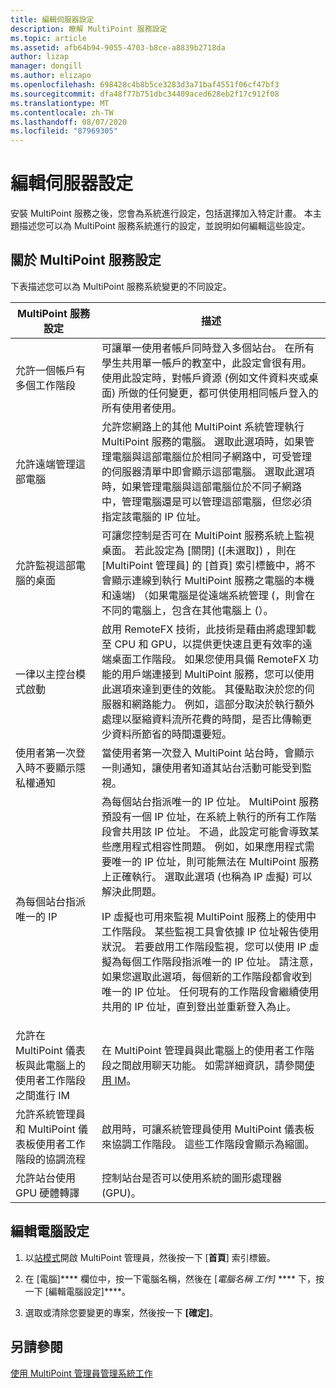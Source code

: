 ```yaml
---
title: 編輯伺服器設定
description: 瞭解 MultiPoint 服務設定
ms.topic: article
ms.assetid: afb64b94-9055-4703-b8ce-a8839b2718da
author: lizap
manager: dongill
ms.author: elizapo
ms.openlocfilehash: 698428c4b8b5ce3283d3a71baf4551f06cf47bf3
ms.sourcegitcommit: dfa48f77b751dbc34409aced628eb2f17c912f08
ms.translationtype: MT
ms.contentlocale: zh-TW
ms.lasthandoff: 08/07/2020
ms.locfileid: "87969305"
---
```

# <a name="edit-server-settings"></a>編輯伺服器設定
安裝 MultiPoint 服務之後，您會為系統進行設定，包括選擇加入特定計畫。 本主題描述您可以為 MultiPoint 服務系統進行的設定，並說明如何編輯這些設定。

## <a name="about-multipoint-services-settings"></a>關於 MultiPoint 服務設定
下表描述您可以為 MultiPoint 服務系統變更的不同設定。

|MultiPoint 服務設定|描述|
|-----------------------------------------------------------------------------------------|---------------|
|允許一個帳戶有多個工作階段|可讓單一使用者帳戶同時登入多個站台。 在所有學生共用單一帳戶的教室中，此設定會很有用。 使用此設定時，對帳戶資源 (例如文件資料夾或桌面) 所做的任何變更，都可供使用相同帳戶登入的所有使用者使用。|
|允許遠端管理這部電腦|允許您網路上的其他 MultiPoint 系統管理執行 MultiPoint 服務的電腦。 選取此選項時，如果管理電腦與這部電腦位於相同子網路中，可受管理的伺服器清單中即會顯示這部電腦。 選取此選項時，如果管理電腦與這部電腦位於不同子網路中，管理電腦還是可以管理這部電腦，但您必須指定該電腦的 IP 位址。|
|允許監視這部電腦的桌面|可讓您控制是否可在 MultiPoint 服務系統上監視桌面。 若此設定為 [關閉] ([未選取]) ，則在 [MultiPoint 管理員] 的 [首頁] 索引標籤中，將不會顯示連線到執行 MultiPoint 服務之電腦的本機和遠端) （如果電腦是從遠端系統管理 (，則會在不同的電腦上，包含在其他電腦上 (）。|
|一律以主控台模式啟動|啟用 RemoteFX 技術，此技術是藉由將處理卸載至 CPU 和 GPU，以提供更快速且更有效率的遠端桌面工作階段。 如果您使用具備 RemoteFX 功能的用戶端連接到 MultiPoint 服務，您可以使用此選項來達到更佳的效能。 其優點取決於您的伺服器和網路能力。 例如，這部分取決於執行額外處理以壓縮資料流所花費的時間，是否比傳輸更少資料所節省的時間還要短。|
|使用者第一次登入時不要顯示隱私權通知|當使用者第一次登入 MultiPoint 站台時，會顯示一則通知，讓使用者知道其站台活動可能受到監視。|
|為每個站台指派唯一的 IP|為每個站台指派唯一的 IP 位址。 MultiPoint 服務預設有一個 IP 位址，在系統上執行的所有工作階段會共用該 IP 位址。 不過，此設定可能會導致某些應用程式相容性問題。 例如，如果應用程式需要唯一的 IP 位址，則可能無法在 MultiPoint 服務上正確執行。 選取此選項 (也稱為 IP 虛擬) 可以解決此問題。<p>IP 虛擬也可用來監視 MultiPoint 服務上的使用中工作階段。 某些監視工具會依據 IP 位址報告使用狀況。 若要啟用工作階段監視，您可以使用 IP 虛擬為每個工作階段指派唯一的 IP 位址。 請注意，如果您選取此選項，每個新的工作階段都會收到唯一的 IP 位址。 任何現有的工作階段會繼續使用共用的 IP 位址，直到登出並重新登入為止。|
|允許在 MultiPoint 儀表板與此電腦上的使用者工作階段之間進行 IM|在 MultiPoint 管理員與此電腦上的使用者工作階段之間啟用聊天功能。 如需詳細資訊，請參閱[使用 IM](Use-IM.md)。|
|允許系統管理員和 MultiPoint 儀表板使用者工作階段的協調流程|啟用時，可讓系統管理員使用 MultiPoint 儀表板來協調工作階段。 這些工作階段會顯示為縮圖。|
|允許站台使用 GPU 硬體轉譯|控制站台是否可以使用系統的圖形處理器 (GPU)。|

## <a name="editing-the-computer-settings"></a>編輯電腦設定

1.  以[站模式](Switch-Between-Modes.md)開啟 MultiPoint 管理員，然後按一下 [**首頁**] 索引標籤。

2.  在 [電腦]**** 欄位中，按一下電腦名稱，然後在 [*電腦名稱 工作]* **** 下，按一下 [編輯電腦設定]****。

3.  選取或清除您要變更的專案，然後按一下 **[確定]**。

## <a name="see-also"></a>另請參閱
[使用 MultiPoint 管理員管理系統工作](Manage-System-Tasks-Using-MultiPoint-Manager.md)

